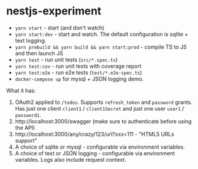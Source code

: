 # nestjs-experiment

* `yarn start` - start (and don't watch)
* `yarn start:dev` - start and watch. The default configuration is sqlite + text logging.
* `yarn prebuild && yarn build && yarn start:prod` - compile TS to JS and then launch JS
* `yarn test` - run unit tests (`src/*.spec.ts`)
* `yarn test:cov` - run unit tests with coverage report
* `yarn test:e2e` - run e2e tests (`test/*.e2e-spec.ts`)
* `docker-compose up` for mysql + JSON logging demo. 

What it has:

1. OAuth2 applied to `/todos`. Supports `refresh_token` and `password` grants. Has just one client `client1` / `client1Secret` and just one user `user1` / `password1`.
2. http://localhost:3000/swagger (make sure to authenticate before using the API)
3. http://localhost:3000/any/crazy/123/url?xxx=111 - "HTML5 URLs support"
4. A choice of sqlite or mysql - configurable via environment variables.
5. A choice of text or JSON logging - configurable via environment variables. Logs also include request context.
